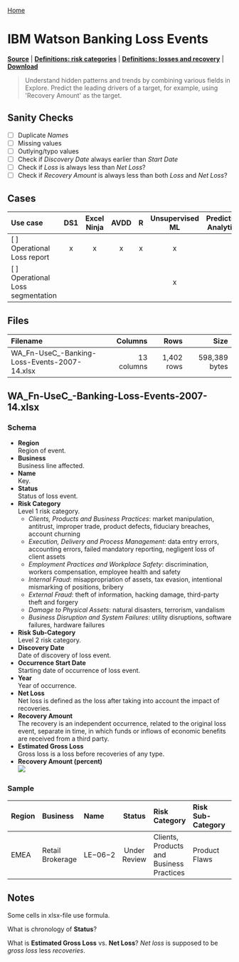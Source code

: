 [Home](../README.md)

# IBM Watson Banking Loss Events

[**Source**](https://www.ibm.com/communities/analytics/watson-analytics-blog/guide-to-sample-datasets/) | [**Definitions: risk categories**](https://en.wikipedia.org/wiki/Operational_risk) | [**Definitions: losses and recovery**](https://www.bis.org/bcbs/publ/d355.pdf) | [**Download**](https://community.watsonanalytics.com/wp-content/uploads/2015/03/WA_Fn-UseC_-Banking-Loss-Events-2007-14.xlsx)

> Understand hidden patterns and trends by combining various fields in Explore. Predict the leading drivers of a target, for example, using 'Recovery Amount' as the target.

## Sanity Checks

- [ ] Duplicate *Name*s
- [ ] Missing values
- [ ] Outlying/typo values
- [ ] Check if *Discovery Date* always earlier than *Start Date*
- [ ] Check if *Loss* is always less than *Net Loss*?
- [ ] Check if *Recovery Amount* is always less than both *Loss* and *Net Loss*?

## Cases

| Use case | DS1 | Excel Ninja | AVDD | R | Unsupervised ML | Predictive Analytics |
|:---------|:---:|:-----------:|:----:|:-:|:---------------:|:--------------------:|
| [ ] Operational Loss report | x | x | x | x | x |  |
| [ ] Operational Loss segmentation |  |  |  |  | x |  |

## Files

| Filename | Columns | Rows | Size |
|:---------|--------:|-----:|-----:|
| WA_Fn-UseC_-Banking-Loss-Events-2007-14.xlsx | 13 columns | 1,402 rows | 598,389 bytes |

## WA_Fn-UseC_-Banking-Loss-Events-2007-14.xlsx

### Schema

* __Region__<br/>
	Region of event.
* __Business__<br/>
	Business line affected.
* __Name__<br/>
	Key.
* __Status__<br/>
	Status of loss event.
* __Risk Category__<br/>
	Level 1 risk category.
	- *Clients, Products and Business Practices*: market manipulation, antitrust, improper trade, product defects, fiduciary breaches, account churning
	- *Execution, Delivery and Process Management*: data entry errors, accounting errors, failed mandatory reporting, negligent loss of client assets
	- *Employment Practices and Workplace Safety*: discrimination, workers compensation, employee health and safety
	- *Internal Fraud*: misappropriation of assets, tax evasion, intentional mismarking of positions, bribery
	- *External Fraud*: theft of information, hacking damage, third-party theft and forgery
	- *Damage to Physical Assets*: natural disasters, terrorism, vandalism
	- *Business Disruption and System Failures*: utility disruptions, software failures, hardware failures
* __Risk Sub-Category__<br/>
	Level 2 risk category.
* __Discovery Date__<br/>
	Date of discovery of loss event.
* __Occurrence Start Date__<br/>
	Starting date of occurrence of loss event.
* __Year__<br/>
	Year of occurrence.
* __Net Loss__<br/>
	Net loss is defined as the loss after taking into account the impact of recoveries.
* __Recovery Amount__<br/>
	The recovery is an independent occurrence, related to the original loss event, separate in time, in which funds or inflows of economic benefits are received from a third party.
* __Estimated Gross Loss__<br/>
	Gross loss is a loss before recoveries of any type.
* __Recovery Amount (percent)__<br/>
	![](http://latex.codecogs.com/gif.latex?\frac{\text{Recovery&space;Amount}}{\text{Net&space;Loss}}&space;\cdot&space;100)

### Sample

| Region | Business | Name | Status | Risk Category | Risk Sub-Category | Discovery Date | Occurrence Start Date | Year | Net Loss | Recovery Amount | Estimated Gross Loss | Recovery Amount (percent) |
|:--|:--|:--|:-:|:--|:--|:-:|:-:|:-:|--:|--:|--:|--:|
| EMEA | Retail Brokerage | LE−06−2 | Under Review | Clients, Products and Business Practices | Product Flaws | 1-Jan-2007 | 2-Jan-2007 | 2007 | 296,555 | 83,035 | 291,100 | 28 |

## Notes

Some cells in xlsx-file use formula.

What is chronology of **Status**?

What is **Estimated Gross Loss** vs. **Net Loss**?  *Net loss* is supposed to be *gross loss* less *recoveries*.